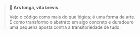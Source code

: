 > 🎨 **Ars longa, vita brevis**
>
> Vejo o código como mais do que lógica; é uma forma de arte.  
> É como transformo o abstrato em algo concreto e duradouro  
> uma pequena aposta contra a transitoriedade de tudo.

<!--
**mateuscamargo/mateuscamargo** is a ✨ _special_ ✨ repository because its `README.md` (this file) appears on your GitHub profile.

Here are some ideas to get you started:

- 🔭 I’m currently working on ...
- 🌱 I’m currently learning ...
- 👯 I’m looking to collaborate on ...
- 🤔 I’m looking for help with ...
- 💬 Ask me about ...
- 📫 How to reach me: ...
- 😄 Pronouns: ...
- ⚡ Fun fact: ...
-->
